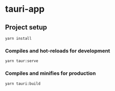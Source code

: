# tauri-app

## Project setup
```
yarn install
```

### Compiles and hot-reloads for development
```
yarn taur:serve
```

### Compiles and minifies for production
```
yarn tauri:build
```
